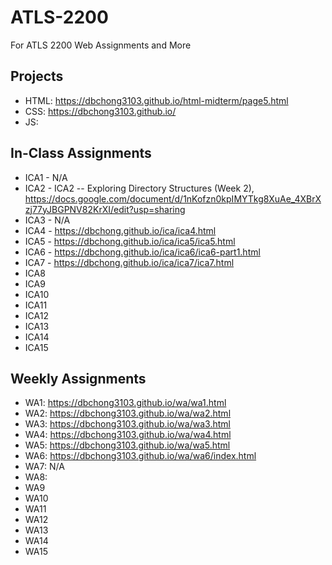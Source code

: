 # ATLS-2200
For ATLS 2200 Web Assignments and More



## Projects
- HTML: https://dbchong3103.github.io/html-midterm/page5.html
- CSS: https://dbchong3103.github.io/
- JS: 

## In-Class Assignments
- ICA1 - N/A
- ICA2 - ICA2 -- Exploring Directory Structures (Week 2), https://docs.google.com/document/d/1nKofzn0kpIMYTkg8XuAe_4XBrXzj77yJBGPNV82KrXI/edit?usp=sharing
- ICA3 - N/A
- ICA4 - https://dbchong.github.io/ica/ica4.html
- ICA5 - https://dbchong.github.io/ica/ica5/ica5.html
- ICA6 - https://dbchong.github.io/ica/ica6/ica6-part1.html
- ICA7 - https://dbchong.github.io/ica/ica7/ica7.html
- ICA8
- ICA9
- ICA10
- ICA11
- ICA12
- ICA13
- ICA14
- ICA15

## Weekly Assignments
- WA1: https://dbchong3103.github.io/wa/wa1.html
- WA2: https://dbchong3103.github.io/wa/wa2.html
- WA3: https://dbchong3103.github.io/wa/wa3.html
- WA4: https://dbchong3103.github.io/wa/wa4.html
- WA5: https://dbchong3103.github.io/wa/wa5.html
- WA6: https://dbchong3103.github.io/wa/wa6/index.html
- WA7: N/A
- WA8:
- WA9
- WA10
- WA11
- WA12
- WA13
- WA14
- WA15
